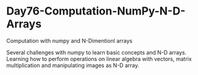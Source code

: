 # Day76-Computation-NumPy-N-D-Arrays
Computation with numpy and N-Dimentionl arrays

Several challenges with numpy to learn basic concepts and N-D arrays. Learning how to perform operations on linear algebra with vectors, matrix multiplication and manipulating images as N-D array.

